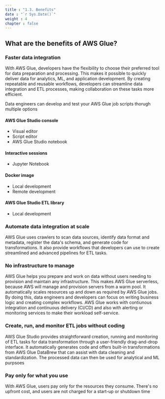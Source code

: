 ```yaml
---
title : "1.3. Benefits"
date : "`r Sys.Date()`"
weight : 4
chapter : false
---
```

## What are the benefits of AWS Glue?
### Faster data integration
With AWS Glue, developers have the flexibility to choose their preferred tool for data preparation and processing. This makes it possible to quickly deliver data for analytics, ML, and application development. By creating repeatable and reusable workflows, developers can streamline data integration and ETL processes, making collaboration on these tasks more efficient.

Data engineers can develop and test your AWS Glue job scripts thorugh multiple options
#### AWS Glue Studio console
- Visual editor
- Script editor
- AWS Glue Studio notebook

#### Interactive sessions
- Jupyter Notebook


#### Docker image
- Local development
- Remote development

#### AWS Glue Studio ETL library
- Local development

### Automate data integration at scale
AWS Glue uses crawlers to scan data sources, identify data format and metadata, register the data's schema, and generate code for transformations. It also provide workflows that developers can use to create streamlined and advanced pipelines for ETL tasks.

### No infrastructure to manage
AWS Glue helps you prepare and work on data without users needing to provision and maintain any infrastructure. This makes AWS Glue serverless, because AWS will manage and provision servers from a warm pool. It automatically scales resources up and down as required by AWS Glue jobs. By doing this, data engineers and developers can focus on writing business logic and creating complex workflows. AWS Glue works with contiunous integration and continuous delivery (CI/CD) and also with alerting or monitoring services to make their workload self-service.

### Create, run, and monitor ETL jobs without coding
AWS Glue Studio provides straightforward creation, running and monitoring of ETL tasks for data transformation through a user-friendly drag-and-drop interface. It automatically generates code and offers built-in transformations from AWS Glue DataBrew that can assist with data cleaning and standardization. The processed data can then be used for analytical and ML purpsoes

### Pay only for what you use
With AWS Glue, users pay only for the resources they consume. There's no upfront cost, and users are not charged for a start-up or shutdown time
